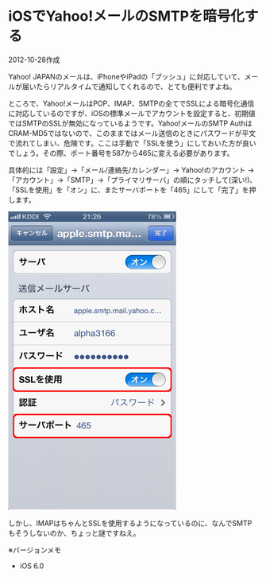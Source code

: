 # iOSでYahoo!メールのSMTPを暗号化する

2012-10-28作成

Yahoo! JAPANのメールは、iPhoneやiPadの「プッシュ」に対応していて、メールが届いたらリアルタイムで通知してくれるので、とても便利ですよね。

ところで、Yahoo!メールはPOP、IMAP、SMTPの全てでSSLによる暗号化通信に対応しているのですが、iOSの標準メールでアカウントを設定すると、初期値ではSMTPのSSLが無効になっているようです。Yahoo!メールのSMTP AuthはCRAM-MD5ではないので、このままではメール送信のときにパスワードが平文で流れてしまい、危険です。ここは手動で「SSLを使う」にしておいた方が良いでしょう。その際、ポート番号を587から465に変える必要があります。

具体的には「設定」→「メール/連絡先/カレンダー」→ Yahoo!のアカウント →「アカウント」→「SMTP」→「プライマリサーバ」の順にタッチして(深い!)、「SSLを使用」を「オン」に、またサーバポートを「465」にして「完了」を押します。

![img](img/20121028-001.png)

しかし、IMAPはちゃんとSSLを使用するようになっているのに、なんでSMTPもそうしないのか、ちょっと謎ですねえ。

※バージョンメモ

- iOS 6.0
